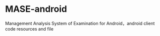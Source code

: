 # MASE-android
Management Analysis System of Examination for Android，android client code resources and file
